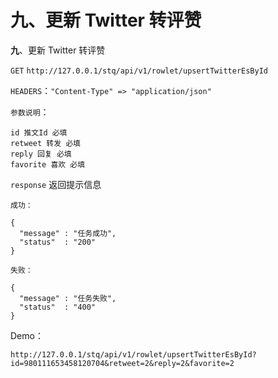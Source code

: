# 九、更新 Twitter 转评赞

**九**、更新 Twitter 转评赞

`GET` `http://127.0.0.1/stq/api/v1/rowlet/upsertTwitterEsById`

`HEADERS`：`"Content-Type" => "application/json"`

`参数说明`：

```text
id 推文Id 必填
retweet 转发 必填
reply 回复 必填
favorite 喜欢 必填
```

`response` 返回提示信息

```text
成功：

{
  "message" : "任务成功",
  "status"  : "200"
}

失败：

{
  "message" : "任务失败",
  "status"  : "400"
}
```

Demo：

`http://127.0.0.1/stq/api/v1/rowlet/upsertTwitterEsById?id=980111653458120704&retweet=2&reply=2&favorite=2`

